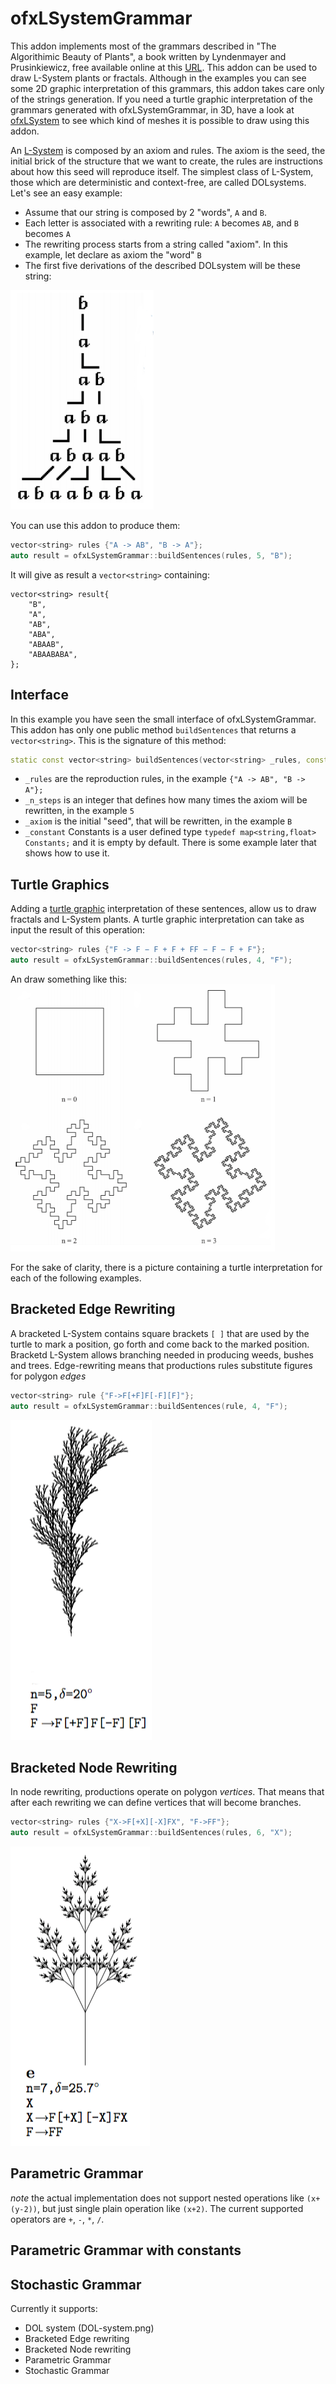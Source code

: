 # ofxLSystemGrammar

This addon implements most of the grammars described in "The Algorithimic Beauty of Plants", a book written by Lyndenmayer and Prusinkiewicz, free available online at this [URL](http://algorithmicbotany.org/papers/#abop). This addon can be used to draw L-System plants or fractals. Although in the examples you can see some 2D graphic interpretation of this grammars, this addon takes care only of the strings generation.
If you need a turtle graphic interpretation of the grammars generated with ofxLSystemGrammar, in 3D, have a look at [ofxLSystem](/edap/ofxLSystem) to see which kind of meshes it is possible to draw using this addon.

An [L-System](https://en.wikipedia.org/wiki/L-system) is composed by an axiom and rules. The axiom is the seed, the initial brick of the structure that we want to create, the rules are instructions about how this seed will reproduce itself. The simplest class of L-System, those which are deterministic and context-free, are called DOLsystems. Let's see an easy example:
- Assume that our string is composed by 2 "words", `A` and `B`.
- Each letter is associated with a rewriting rule:  `A` becomes `AB`, and `B` becomes `A`
- The rewriting process starts from a string called "axiom". In this example, let declare as axiom the "word" `B`
- The first five derivations of the described DOLsystem will be these string:

![DOL](img/DOL.png)

You can use this addon to produce them:

```cpp
vector<string> rules {"A -> AB", "B -> A"};
auto result = ofxLSystemGrammar::buildSentences(rules, 5, "B");
```

It will give as result a `vector<string>` containing:
```
vector<string> result{
    "B",
    "A",
    "AB",
    "ABA",
    "ABAAB",
    "ABAABABA",
};
```

## Interface
In this example you have seen the small interface of ofxLSystemGrammar. This addon has only one public method `buildSentences` that returns a `vector<string>`. This is the signature of this method:

```cpp
static const vector<string> buildSentences(vector<string> _rules, const unsigned int _n_steps, string _axiom, map<string,float> _constants = Constants());
```

- `_rules` are the reproduction rules, in the example `{"A -> AB", "B -> A"};`
- `_n_steps` is an integer that defines how many times the axiom will be rewritten, in the example `5`
- `_axiom` is the initial "seed", that will be rewritten, in the example `B`
- `_constant` Constants is a user defined type `typedef map<string,float> Constants;` and it is empty by default. There is some example later that shows how to use it.

## Turtle Graphics
Adding a [turtle graphic](https://en.wikipedia.org/wiki/Turtle_graphics) interpretation of these sentences, allow us to draw fractals and L-System plants.
A turtle graphic interpretation can take as input the result of this operation:

```cpp
vector<string> rules {"F -> F − F + F + FF − F − F + F"};
auto result = ofxLSystemGrammar::buildSentences(rules, 4, "F");
```

An draw something like this:
![turtle](img/turtle.png)

For the sake of clarity, there is a picture containing a turtle interpretation for each of the following examples.

## Bracketed Edge Rewriting

A bracketed L-System contains square brackets `[ ]` that are used by the turtle to mark a position, go forth and come back to the marked position. Bracketd L-System allows branching needed in producing weeds, bushes and trees.
Edge-rewriting means that productions rules substitute figures for polygon *edges*

```cpp
vector<string> rule {"F->F[+F]F[-F][F]"};
auto result = ofxLSystemGrammar::buildSentences(rule, 4, "F");
```

![Bracketed Edge Rewriting](img/bracketed_edge_rew.png)

## Bracketed Node Rewriting

In node rewriting, productions operate on polygon *vertices*. That means that after each rewriting we can define vertices that will become branches.

```cpp
vector<string> rules {"X->F[+X][-X]FX", "F->FF"};
auto result = ofxLSystemGrammar::buildSentences(rules, 6, "X");
```

![Bracketed Node Rewriting](img/bracketed_node_rew.png)

## Parametric Grammar

*note* the actual implementation does not support nested operations like `(x+(y-2))`, but just single plain operation like `(x+2)`. The current supported operators are `+`, `-`, `*`, `/`.

## Parametric Grammar with constants

## Stochastic Grammar










Currently it supports:

- DOL system (DOL-system.png)
- Bracketed Edge rewriting
- Bracketed Node rewriting
- Parametric Grammar
- Stochastic Grammar
